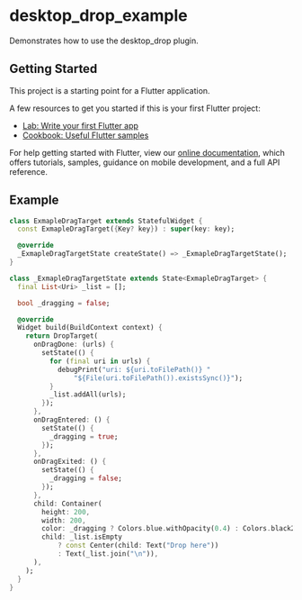 # desktop_drop_example

Demonstrates how to use the desktop_drop plugin.

## Getting Started

This project is a starting point for a Flutter application.

A few resources to get you started if this is your first Flutter project:

- [Lab: Write your first Flutter app](https://flutter.dev/docs/get-started/codelab)
- [Cookbook: Useful Flutter samples](https://flutter.dev/docs/cookbook)

For help getting started with Flutter, view our
[online documentation](https://flutter.dev/docs), which offers tutorials, samples, guidance on mobile development, and a
full API reference.

## Example

```dart
class ExmapleDragTarget extends StatefulWidget {
  const ExmapleDragTarget({Key? key}) : super(key: key);

  @override
  _ExmapleDragTargetState createState() => _ExmapleDragTargetState();
}

class _ExmapleDragTargetState extends State<ExmapleDragTarget> {
  final List<Uri> _list = [];

  bool _dragging = false;

  @override
  Widget build(BuildContext context) {
    return DropTarget(
      onDragDone: (urls) {
        setState(() {
          for (final uri in urls) {
            debugPrint("uri: ${uri.toFilePath()} "
                "${File(uri.toFilePath()).existsSync()}");
          }
          _list.addAll(urls);
        });
      },
      onDragEntered: () {
        setState(() {
          _dragging = true;
        });
      },
      onDragExited: () {
        setState(() {
          _dragging = false;
        });
      },
      child: Container(
        height: 200,
        width: 200,
        color: _dragging ? Colors.blue.withOpacity(0.4) : Colors.black26,
        child: _list.isEmpty
            ? const Center(child: Text("Drop here"))
            : Text(_list.join("\n")),
      ),
    );
  }
}
```